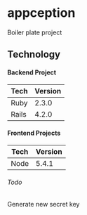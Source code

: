 # appception

Boiler plate project

## Technology

#### Backend Project

| Tech | Version |
|---|---|
| Ruby | 2.3.0 |
| Rails | 4.2.0 |

#### Frontend Projects

| Tech | Version |
|---|---|
| Node | 5.4.1 |


###### Todo

Generate new secret key